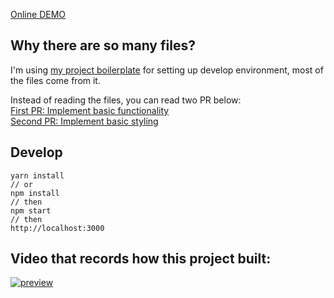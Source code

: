[Online DEMO](http://davidguan.me/mock-cards-overview/)

## Why there are so many files?
I'm using [my project boilerplate](https://github.com/EcutDavid/react-resetcss-dev-template) for setting up develop environment, most of the files come from it.   

Instead of reading the files, you can read two PR below:   
[First PR: Implement basic functionality](https://github.com/EcutDavid/mock-cards-overview/pull/3)   
[Second PR: Implement basic styling](https://github.com/EcutDavid/mock-cards-overview/pull/4)


## Develop
```
yarn install
// or
npm install
// then
npm start
// then
http://localhost:3000
```

## Video that records how this project built:
[![preview](https://cloud.githubusercontent.com/assets/10692276/24598450/fe06c28c-187d-11e7-8beb-0bd3e465c03a.png)](https://www.youtube.com/watch?v=Q-LJsgmUVhs)
